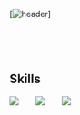 [![header](https://capsule-render.vercel.app/api?type=waving&color=b7d5ac&text=%20Hyeonhee's%20Github%20%20&height=200&fontSize=90&fontColor=ffffff)]

<br>
<br>  
<br>

## Skills

<div style="display:flex;gap:30px;flex-wrap:wrap;">
  <img src="https://img.shields.io/badge/Java-007396?style=for-the-badge&logo=Java&logoColor=white">
  <img src="https://img.shields.io/badge/Spring-6DB33F?style=for-the-badge&logo=Spring&logoColor=white">
  <img src="https://img.shields.io/badge/MySQL-4479A1?style=for-the-badge&logo=mysql&logoColor=white">
</div>
<br />
<br />
<br />
